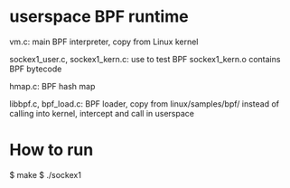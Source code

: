 # userspace BPF runtime

vm.c: main BPF interpreter, copy from Linux kernel

sockex1_user.c, sockex1_kern.c: use to test BPF
	sockex1_kern.o contains BPF bytecode

hmap.c: BPF hash map

libbpf.c, bpf_load.c: BPF loader, copy from linux/samples/bpf/
	instead of calling into kernel, intercept and call in userspace

# How to run
$ make
$ ./sockex1


